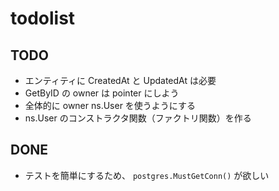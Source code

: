 # todolist

## TODO
* エンティティに CreatedAt と UpdatedAt は必要
* GetByID の owner は pointer にしよう
* 全体的に owner ns.User を使うようにする
* ns.User のコンストラクタ関数（ファクトリ関数）を作る

## DONE
* テストを簡単にするため、 `postgres.MustGetConn()` が欲しい
